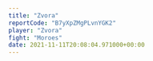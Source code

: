```yaml
---
title: "Zvora"
reportCode: "B7yXpZMgPLvnYGK2"
player: "Zvora"
fight: "Moroes"
date: 2021-11-11T20:08:04.971000+00:00
---
```


